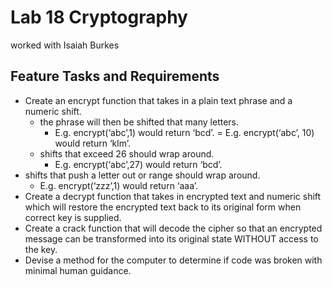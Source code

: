 # Lab 18 Cryptography

worked with Isaiah Burkes

## Feature Tasks and Requirements

- Create an encrypt function that takes in a plain text phrase and a numeric shift.
    - the phrase will then be shifted that many letters.
        - E.g. encrypt(‘abc’,1) would return ‘bcd’. = E.g. encrypt(‘abc’, 10) would return ‘klm’.
    - shifts that exceed 26 should wrap around.
        - E.g. encrypt(‘abc’,27) would return ‘bcd’.
 - shifts that push a letter out or range should wrap around.
    - E.g. encrypt(‘zzz’,1) would return ‘aaa’.
- Create a decrypt function that takes in encrypted text and numeric shift which will restore the encrypted text back to its original form when correct key is supplied.
- Create a crack function that will decode the cipher so that an encrypted message can be transformed into its original state WITHOUT access to the key.
- Devise a method for the computer to determine if code was broken with minimal human guidance.